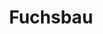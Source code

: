 ---
title: "Fuchsbau"
url: /feldberger-seenlandschaft/fuchsbau-fuerstenberger-strasse-2/
shop: Andenken
---